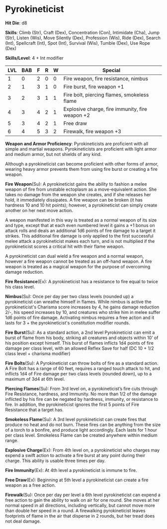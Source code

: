 # Pyrokineticist

**Hit Die**: d8

**Skills**: Climb (Str), Craft (Dex), Concentration (Con), Intimidate (Cha), Jump (Str), Listen (Wis), Move Silently (Dex), Profession (Wis), Ride (Dex), Search (Int), Spellcraft (Int), Spot (Int), Survival (Wis), Tumble (Dex), Use Rope (Dex)

**Skills/Level**: 4 + Int modifier

LVL | BAB | F | R | W | Special 
--- | --- | - | - | - | ------- 
1   | 0   | 2 | 0 | 0 | Fire weapon, fire resistance, nimbus
2   | 1   | 3 | 1 | 0 | Fire burst, fire weapon +1
3   | 2   | 3 | 1 | 1 | Fire bolt, piercing flames, smokeless flame
4   | 3   | 4 | 2 | 1 | Explosive charge, fire immunity, fire weapon +2
5   | 3   | 4 | 2 | 1 | Free draw
6   | 4   | 5 | 3 | 2 | Firewalk, fire weapon +3

**Weapon and Armor Proficiency**: Pyrokineticists are proficient with all simple and martial weapons. Pyrokineticists are proficient with light armor and medium armor, but not shields of any kind.

Although a pyrokineticist can become proficient with other forms of armor, wearing heavy armor prevents them from using fire burst or creating a fire weapon.

**Fire Weapon**(Su): A pyrokineticist gains the ability to fashion a melee weapon of fire from unstable ectoplasm as a move-equivalent action. She takes no damage from the weapon she creates, and if she releases her hold, it immediately dissipates. A fire weapon can be broken (it has hardness 10 and 10 hit points); however, a pyrokineticist can simply create another on her next move action.

A weapon manifested in this way is treated as a normal weapon of its size and type, except that at each even numbered level it gains a +1 bonus on attack rolls and deals an additional 1d6 points of fire damage to a target it strikes. This additional fire damage is only applied to the first successful melee attack a pyrokineticist makes each turn, and is not multiplied if the pyrokineticist scores a critical hit with their flame weapon. 

A pyrokineticist can dual wield a fire weapon and a normal weapon, however a fire weapon cannot be treated as an off-hand weapon. A fire weapon is treated as a magical weapon for the purpose of overcoming damage reduction.

**Fire Resistance**(Ex): A pyrokineticist has a resistance to fire equal to twice his class level.

**Nimbus**(Su): Once per day per two class levels (rounded up) a pyrokineticist can wreathe himself in flames. While nimbus is active the pyrokineticist's Charisma score increases by 4, he gains damage reduction 2/-, his speed increases by 10, and creatures who strike him in melee suffer 1d6 points of fire damage. Activating nimbus requires a free action and it lasts for 3 + the pyrokineticist's constitution modifier rounds.

**Fire Burst**(Su): As a standard action, a 2nd level Pyrokineticist can emit a burst of flame from his body, striking all creatures and objects within 10’ of his position except himself. This burst of flames inflicts 1d4 points of fire damage per class level, with an allowed Reflex Save for half (DC 10 + 1/2 class level + charisma modifier)

**Fire Bolts**(Su): A Pyrokineticist can throw bolts of fire as a standard action. A Fire Bolt has a range of 60 feet, requires a ranged touch attack to hit, and inflicts 1d4 of Fire damage per two class levels (rounded down), up to a maximum of 3d4 at 6th level.

**Piercing Flames**(Su): From 3rd level on, a pyrokineticist’s fire cuts through Fire Resistance, hardness, and Immunity. No more than 1/2 of the damage inflicted by his fire can be negated by hardness, immunity, or resistance to fire. In addition, the pyrokineticist ignores the first 5 points of Fire Resistance that a target has.

**Smokeless Flame**(Su): A 3rd level pyrokineticist can create fires that produce no heat and do not burn. These fires can be anything from the size of a torch to a bonfire, and produce light accordingly. Each lasts for 1 hour per class level. Smokeless Flame can be created anywhere within medium range.

**Explosive Charge**(Ex): From 4th level on, a pyrokineticist who charges may expend a swift action to activate a fire burst at any point during their charge. This ability is usable three times per day.

**Fire Immunity**(Ex): At 4th level a pyrokineticist is immune to fire.

**Free Draw**(Ex): Beginning at 5th level a pyrokineticist can create a fire weapon as a free action.

**Firewalk**(Su): Once per day per level a 6th level pyrokineticist can expend a free action to gain the ability to walk on air for one round. She moves at her normal speed in all directions, including vertically, but cannot move more than double her speed in a round. A firewalking pyrokineticist leaves footprints of flame in the air that disperse in 2 rounds, but her tread does not deal damage.